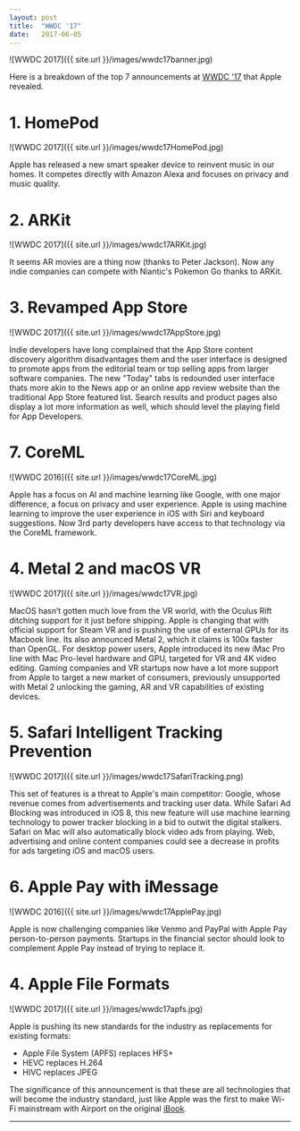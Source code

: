 ```yaml
---
layout: post
title:  "WWDC '17"
date:   2017-06-05
---
```


![WWDC 2017]({{ site.url }}/images/wwdc17banner.jpg)

Here is a breakdown of the top 7 announcements at [WWDC '17](https://www.apple.com/apple-events/june-2017/) that Apple revealed.

# 1. HomePod

![WWDC 2017]({{ site.url }}/images/wwdc17HomePod.jpg)

Apple has released a new smart speaker device to reinvent music in our homes. It competes directly with Amazon Alexa and focuses on privacy and music quality. 

# 2. ARKit

![WWDC 2017]({{ site.url }}/images/wwdc17ARKit.jpg)

It seems AR movies are a thing now (thanks to Peter Jackson). Now any indie companies can compete with Niantic's Pokemon Go thanks to ARKit.

# 3. Revamped App Store

![WWDC 2017]({{ site.url }}/images/wwdc17AppStore.jpg)

Indie developers have long complained that the App Store content discovery algorithm disadvantages them and the user interface is designed to promote apps from the editorial team or top selling apps from larger software companies. The new "Today" tabs is redounded user interface thats more akin to the News app or an online app review website than the traditional App Store featured list. Search results and product pages also display a lot more information as well, which should level the playing field for App Developers.

# 7. CoreML

![WWDC 2016]({{ site.url }}/images/wwdc17CoreML.jpg)

Apple has a focus on AI and machine learning like Google, with one major difference, a focus on privacy and user experience. Apple is using machine learning to improve the user experience in iOS with Siri and keyboard suggestions. Now 3rd party developers have access to that technology via the CoreML framework.

# 4. Metal 2 and macOS VR

![WWDC 2017]({{ site.url }}/images/wwdc17VR.jpg)

MacOS hasn’t gotten much love from the VR world, with the Oculus Rift ditching support for it just before shipping. Apple is changing that with official support for Steam VR and is pushing the use of external GPUs for its Macbook line. Its also announced Metal 2, which it claims is 100x faster than OpenGL. For desktop power users, Apple introduced its new iMac Pro line with Mac Pro-level hardware and GPU, targeted for VR and 4K video editing. Gaming companies and VR startups now have a lot more support from Apple to target a new market of consumers, previously unsupported with Metal 2 unlocking the gaming, AR and VR capabilities of existing devices.

# 5. Safari Intelligent Tracking Prevention

![WWDC 2017]({{ site.url }}/images/wwdc17SafariTracking.png)

This set of features is a threat to Apple's main competitor: Google, whose revenue comes from advertisements and tracking user data. While Safari Ad Blocking was introduced in iOS 8, this new feature will use machine learning technology to power tracker blocking in a bid to outwit the digital stalkers. Safari on Mac will also automatically block video ads from playing. Web, advertising and online content companies could see a decrease in profits for ads targeting iOS and macOS users.

# 6. Apple Pay with iMessage

![WWDC 2016]({{ site.url }}/images/wwdc17ApplePay.jpg)

Apple is now challenging companies like Venmo and PayPal with Apple Pay person-to-person payments. Startups in the financial sector should look to complement Apple Pay instead of trying to replace it.

# 4. Apple File Formats

![WWDC 2017]({{ site.url }}/images/wwdc17apfs.jpg)

Apple is pushing its new standards for the industry as replacements for existing formats:

- Apple File System (APFS) replaces HFS+
- HEVC replaces H.264
- HIVC replaces JPEG

The significance of this announcement is that these are all technologies that will become the industry standard, just like Apple was the first to make Wi-Fi mainstream with Airport on the original [iBook](http://www.nytimes.com/1999/07/22/business/apple-offers-imac-s-laptop-offspring-the-ibook.html).

----



